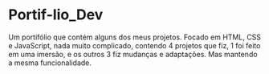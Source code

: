 # Portif-lio_Dev
Um portifólio que contém alguns dos meus projetos. Focado em HTML, CSS e JavaScript, nada muito complicado, contendo 4 projetos que fiz, 1 foi feito em uma imersão, e os outros 3 fiz mudanças e adaptações. Mas mantendo a mesma funcionalidade.
